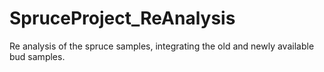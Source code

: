 # SpruceProject_ReAnalysis
Re analysis of the spruce samples, integrating the old and newly available bud samples.
